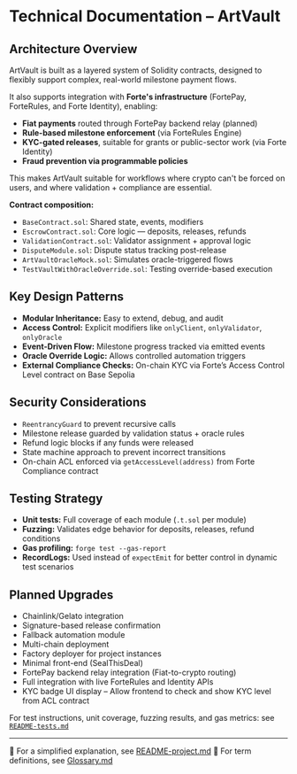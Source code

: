# Technical Documentation – ArtVault

## Architecture Overview

ArtVault is built as a layered system of Solidity contracts, designed to flexibly support complex, real-world milestone payment flows.

It also supports integration with **Forte's infrastructure** (FortePay, ForteRules, and Forte Identity), enabling:

* **Fiat payments** routed through FortePay backend relay (planned)
* **Rule-based milestone enforcement** (via ForteRules Engine)
* **KYC-gated releases**, suitable for grants or public-sector work (via Forte Identity)
* **Fraud prevention via programmable policies**

This makes ArtVault suitable for workflows where crypto can't be forced on users, and where validation + compliance are essential.

**Contract composition:**

* `BaseContract.sol`: Shared state, events, modifiers
* `EscrowContract.sol`: Core logic — deposits, releases, refunds
* `ValidationContract.sol`: Validator assignment + approval logic
* `DisputeModule.sol`: Dispute status tracking post-release
* `ArtVaultOracleMock.sol`: Simulates oracle-triggered flows
* `TestVaultWithOracleOverride.sol`: Testing override-based execution

## Key Design Patterns

* **Modular Inheritance:** Easy to extend, debug, and audit
* **Access Control:** Explicit modifiers like `onlyClient`, `onlyValidator`, `onlyOracle`
* **Event-Driven Flow:** Milestone progress tracked via emitted events
* **Oracle Override Logic:** Allows controlled automation triggers
* **External Compliance Checks:** On-chain KYC via Forte’s Access Control Level contract on Base Sepolia

## Security Considerations

* `ReentrancyGuard` to prevent recursive calls
* Milestone release guarded by validation status + oracle rules
* Refund logic blocks if any funds were released
* State machine approach to prevent incorrect transitions
* On-chain ACL enforced via `getAccessLevel(address)` from Forte Compliance contract

## Testing Strategy

* **Unit tests:** Full coverage of each module (`.t.sol` per module)
* **Fuzzing:** Validates edge behavior for deposits, releases, refund conditions
* **Gas profiling:** `forge test --gas-report`
* **RecordLogs:** Used instead of `expectEmit` for better control in dynamic test scenarios

## Planned Upgrades

* Chainlink/Gelato integration
* Signature-based release confirmation
* Fallback automation module
* Multi-chain deployment
* Factory deployer for project instances
* Minimal front-end (SealThisDeal)
* FortePay backend relay integration (Fiat-to-crypto routing)
* Full integration with live ForteRules and Identity APIs
* KYC badge UI display – Allow frontend to check and show KYC level from ACL contract

For test instructions, unit coverage, fuzzing results, and gas metrics: see [`README-tests.md`](README-tests.md)

---

📌 For a simplified explanation, see [README-project.md](./README-project.md)
📌 For term definitions, see [Glossary.md](./Glossary.md)
